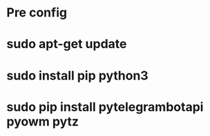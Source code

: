 # Pre config

# sudo apt-get update
# sudo install pip python3
# sudo pip install pytelegrambotapi pyowm pytz

